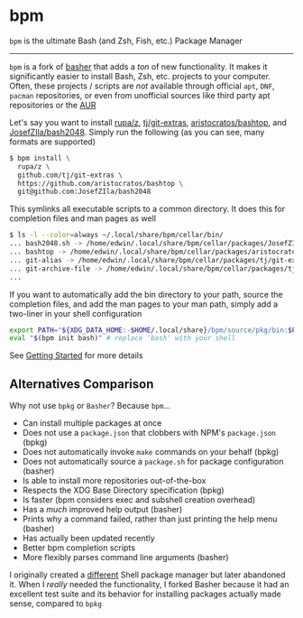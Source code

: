 # bpm

`bpm` is the ultimate Bash (and Zsh, Fish, etc.) Package Manager

---

`bpm` is a fork of [basher](https://github.com/basherpm/basher) that adds a _ton_ of new functionality. It makes it significantly easier to install Bash, Zsh, etc. projects to your computer. Often, these projects / scripts are _not_ available through official `apt`, `DNF`, `pacman` repositories, or even from unofficial sources like third party apt repositories or the [AUR](https://aur.archlinux.org)

Let's say you want to install [rupa/z](https://github.com/rupa/z), [tj/git-extras](https://github.com/tj/git-extras), [aristocratos/bashtop](https://github.com/aristocratos/bashtop), and [JosefZIla/bash2048](https://github.com/JosefZIla/bash2048). Simply run the following (as you can see, many formats are supported)

```sh
$ bpm install \
  rupa/z \
  github.com/tj/git-extras \
  https://github.com/aristocratos/bashtop \
  git@github.com:JosefZIla/bash2048
```

This symlinks all executable scripts to a common directory. It does this for completion files and man pages as well

```sh
$ ls -l --color=always ~/.local/share/bpm/cellar/bin/
... bash2048.sh -> /home/edwin/.local/share/bpm/cellar/packages/JosefZIla/bash2048/bash2048.sh
... bashtop -> /home/edwin/.local/share/bpm/cellar/packages/aristocratos/bashtop/bashtop
... git-alias -> /home/edwin/.local/share/bpm/cellar/packages/tj/git-extras/bin/git-alias
... git-archive-file -> /home/edwin/.local/share/bpm/cellar/packages/tj/git-extras/bin/git-archive-file
...
```

If you want to automatically add the bin directory to your path, source the completion files, and add the man pages to your man path, simply add a two-liner in your shell configuration

```sh
export PATH="${XDG_DATA_HOME:-$HOME/.local/share}/bpm/source/pkg/bin:$PATH"
eval "$(bpm init bash)" # replace 'bash' with your shell
```

See [Getting Started](./docs/getting-started.md) for more details

## Alternatives Comparison

Why not use `bpkg` or `Basher`? Because `bpm`...

- Can install multiple packages at once
- Does not use a `package.json` that clobbers with NPM's `package.json` (bpkg)
- Does not automatically invoke `make` commands on your behalf (bpkg)
- Does not automatically source a `package.sh` for package configuration (basher)
- Is able to install more repositories out-of-the-box
- Respects the XDG Base Directory specification (bpkg)
- Is faster (bpm considers exec and subshell creation overhead)
- Has a _much_ improved help output (basher)
- Prints why a command failed, rather than just printing the help menu (basher)
- Has actually been updated recently
- Better bpm completion scripts
- More flexibly parses command line arguments (basher)

I originally created a [different](https://github.com/eankeen/shell-installer) Shell package manager but later abandoned it. When I _really_ needed the functionality, I forked Basher because it had an excellent test suite and its behavior for installing packages actually made sense, compared to `bpkg`
